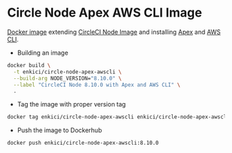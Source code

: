# Circle Node Apex AWS CLI Image

[Docker image](https://hub.docker.com/r/enkici/circle-node-apex-awscli) extending [CircleCI Node Image](https://hub.docker.com/r/circleci/node/) and installing [Apex](http://apex.run) and [AWS CLI](https://github.com/aws/aws-cli).


- Building an image

```bash
docker build \
  -t enkici/circle-node-apex-awscli \
  --build-arg NODE_VERSION="8.10.0" \
  --label "CircleCI Node 8.10.0 with Apex and AWS CLI" \
  .
```

- Tag the image with proper version tag

```bash
docker tag enkici/circle-node-apex-awscli enkici/circle-node-apex-awscli:8.10.0
```

- Push the image to Dockerhub

```bash
docker push enkici/circle-node-apex-awscli:8.10.0
```
